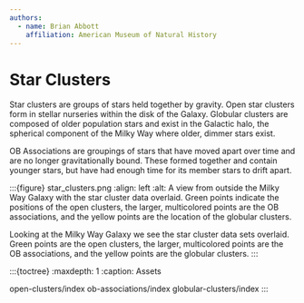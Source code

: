 ```yaml
---
authors:
  - name: Brian Abbott
    affiliation: American Museum of Natural History
---
```



# Star Clusters

Star clusters are groups of stars held together by gravity. Open star clusters form in stellar nurseries within the disk of the Galaxy. Globular clusters are composed of older population stars and exist in the Galactic halo, the spherical component of the Milky Way where older, dimmer stars exist.

OB Associations are groupings of stars that have moved apart over time and are no longer gravitationally bound. These formed together and contain younger stars, but have had enough time for its member stars to drift apart.


:::{figure} star_clusters.png
:align: left
:alt: A view from outside the Milky Way Galaxy with the star cluster data overlaid. Green points indicate the positions of the open clusters, the larger, multicolored points are the OB associations, and the yellow points are the location of the globular clusters.

Looking at the Milky Way Galaxy we see the star cluster data sets overlaid. Green points are the open clusters, the larger, multicolored points are the OB associations, and the yellow points are the globular clusters.
:::


:::{toctree}
:maxdepth: 1
:caption: Assets


open-clusters/index
ob-associations/index
globular-clusters/index
:::
